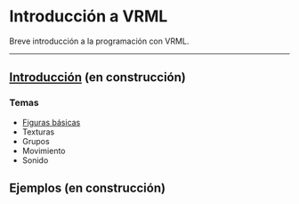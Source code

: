 # Introducción a VRML
Breve introducción a la programación con VRML.

___

## [Introducción](./Intro/Introduccion/README.md) (en construcción)

### Temas
+ [Figuras básicas](https://github.com/davi3004/VRML/blob/main/Intro/Temas/Figuras%20b%C3%A1sicas/README.md)
+ Texturas
+ Grupos
+ Movimiento
+ Sonido

## Ejemplos (en construcción)
## 
